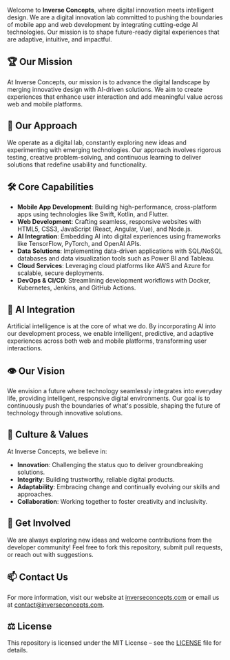 Welcome to **Inverse Concepts**, where digital innovation meets intelligent design. We are a digital innovation lab committed to pushing the boundaries of mobile app and web development by integrating cutting-edge AI technologies. Our mission is to shape future-ready digital experiences that are adaptive, intuitive, and impactful.

## 🏆 Our Mission
At Inverse Concepts, our mission is to advance the digital landscape by merging innovative design with AI-driven solutions. We aim to create experiences that enhance user interaction and add meaningful value across web and mobile platforms.

## 🔬 Our Approach
We operate as a digital lab, constantly exploring new ideas and experimenting with emerging technologies. Our approach involves rigorous testing, creative problem-solving, and continuous learning to deliver solutions that redefine usability and functionality.

## 🛠️ Core Capabilities
- **Mobile App Development**: Building high-performance, cross-platform apps using technologies like Swift, Kotlin, and Flutter.
- **Web Development**: Crafting seamless, responsive websites with HTML5, CSS3, JavaScript (React, Angular, Vue), and Node.js.
- **AI Integration**: Embedding AI into digital experiences using frameworks like TensorFlow, PyTorch, and OpenAI APIs.
- **Data Solutions**: Implementing data-driven applications with SQL/NoSQL databases and data visualization tools such as Power BI and Tableau.
- **Cloud Services**: Leveraging cloud platforms like AWS and Azure for scalable, secure deployments.
- **DevOps & CI/CD**: Streamlining development workflows with Docker, Kubernetes, Jenkins, and GitHub Actions.

## 🤖 AI Integration
Artificial intelligence is at the core of what we do. By incorporating AI into our development process, we enable intelligent, predictive, and adaptive experiences across both web and mobile platforms, transforming user interactions.

## 👁️ Our Vision
We envision a future where technology seamlessly integrates into everyday life, providing intelligent, responsive digital environments. Our goal is to continuously push the boundaries of what's possible, shaping the future of technology through innovative solutions.

## 🤝 Culture & Values
At Inverse Concepts, we believe in:
- **Innovation**: Challenging the status quo to deliver groundbreaking solutions.
- **Integrity**: Building trustworthy, reliable digital products.
- **Adaptability**: Embracing change and continually evolving our skills and approaches.
- **Collaboration**: Working together to foster creativity and inclusivity.

## 🚀 Get Involved
We are always exploring new ideas and welcome contributions from the developer community! Feel free to fork this repository, submit pull requests, or reach out with suggestions.

## 📫 Contact Us
For more information, visit our website at [inverseconcepts.com](http://inverseconcepts.com) or email us at [contact@inverseconcepts.com](mailto:contact@inverseconcepts.com).

## ⚖️ License
This repository is licensed under the MIT License – see the [LICENSE](LICENSE) file for details.
